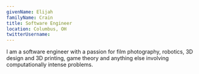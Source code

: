 ```yaml
---
givenName: Elijah
familyName: Crain
title: Software Engineer
location: Columbus, OH
twitterUsername:
---
```


I am a software engineer with a passion for film photography, robotics, 3D design and 3D printing, game theory and anything else involving computationally intense problems.
